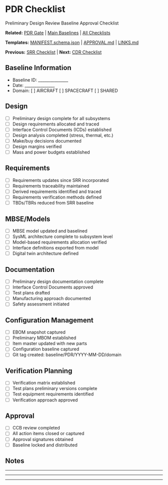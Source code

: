 # PDR Checklist

Preliminary Design Review Baseline Approval Checklist

**Related:** [PDR Gate](../../PDR/) | [Main Baselines](../../00-README.md) | [All Checklists](../)

**Templates:** [MANIFEST.schema.json](../TEMPLATES/MANIFEST.schema.json) | [APPROVAL.md](../TEMPLATES/APPROVAL.md) | [LINKS.md](../TEMPLATES/LINKS.md)

**Previous:** [SRR Checklist](./SRR_CHECKLIST.md) | **Next:** [CDR Checklist](./CDR_CHECKLIST.md)

## Baseline Information
- Baseline ID: _______________
- Date: _______________
- Domain: [ ] AIRCRAFT [ ] SPACECRAFT [ ] SHARED

## Design
- [ ] Preliminary design complete for all subsystems
- [ ] Design requirements allocated and traced
- [ ] Interface Control Documents (ICDs) established
- [ ] Design analysis completed (stress, thermal, etc.)
- [ ] Make/buy decisions documented
- [ ] Design margins verified
- [ ] Mass and power budgets established

## Requirements
- [ ] Requirements updates since SRR incorporated
- [ ] Requirements traceability maintained
- [ ] Derived requirements identified and traced
- [ ] Requirements verification methods defined
- [ ] TBDs/TBRs reduced from SRR baseline

## MBSE/Models
- [ ] MBSE model updated and baselined
- [ ] SysML architecture complete to subsystem level
- [ ] Model-based requirements allocation verified
- [ ] Interface definitions exported from model
- [ ] Digital twin architecture defined

## Documentation
- [ ] Preliminary design documentation complete
- [ ] Interface Control Documents approved
- [ ] Test plans drafted
- [ ] Manufacturing approach documented
- [ ] Safety assessment initiated

## Configuration Management
- [ ] EBOM snapshot captured
- [ ] Preliminary MBOM established
- [ ] Item master updated with new parts
- [ ] Configuration baseline captured
- [ ] Git tag created: baseline/PDR/YYYY-MM-DD/domain

## Verification Planning
- [ ] Verification matrix established
- [ ] Test plans preliminary versions complete
- [ ] Test equipment requirements identified
- [ ] Verification approach approved

## Approval
- [ ] CCB review completed
- [ ] All action items closed or captured
- [ ] Approval signatures obtained
- [ ] Baseline locked and distributed

## Notes
_______________________________________________
_______________________________________________
_______________________________________________
